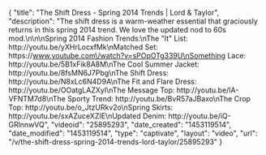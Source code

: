 {
    "title": "The Shift Dress - Spring 2014 Trends | Lord & Taylor",
    "description": "The shift dress is a warm-weather essential that graciously returns in this spring 2014 trend. We love the updated nod to 60s mod.\n\n\nSpring 2014 Fashion Trends:\nThe \"It\" List: http:\/\/youtu.be\/yXHrLocxfMk\nMatched Set: https:\/\/www.youtube.com\/watch?v=sPOpOTg339U\nSomething Lace: http:\/\/youtu.be\/5B1xFik8A8M\nThe Cool Summer Jacket: http:\/\/youtu.be\/8fsMN6J7Pbg\nThe Shift Dress: http:\/\/youtu.be\/N8xLc6N4D9A\nThe Fit and Flare Dress: http:\/\/youtu.be\/OOatgLAZXyI\nThe Message Top: http:\/\/youtu.be\/lA-VFNTM7d8\nThe Sporty Trend: http:\/\/youtu.be\/BvR57aJBaxo\nThe Crop Top: http:\/\/youtu.be\/o_JtzURkv2o\nSpring Skirts: http:\/\/youtu.be\/sxAZuceXZIE\nUpdated Denim: http:\/\/youtu.be\/iQ-GRlnnwVQ",
    "videoid": "25895293",
    "date_created": "1453119514",
    "date_modified": "1453119514",
    "type": "captivate",
    "layout": "video",
    "url": "\/v\/the-shift-dress-spring-2014-trends-lord-taylor\/25895293"
}